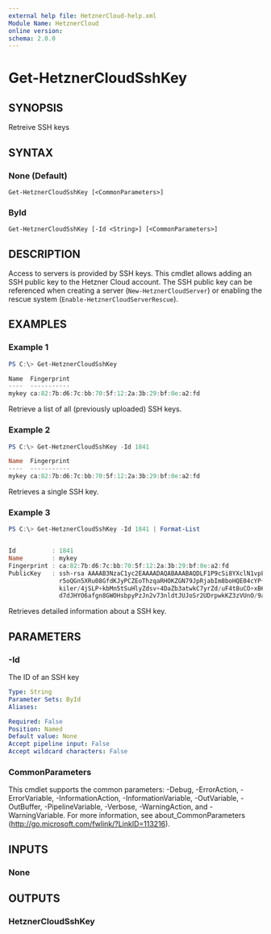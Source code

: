 ```yaml
---
external help file: HetznerCloud-help.xml
Module Name: HetznerCloud
online version:
schema: 2.0.0
---
```

# Get-HetznerCloudSshKey

## SYNOPSIS

Retreive SSH keys

## SYNTAX

### None (Default)

```
Get-HetznerCloudSshKey [<CommonParameters>]
```

### ById

```
Get-HetznerCloudSshKey [-Id <String>] [<CommonParameters>]
```

## DESCRIPTION

Access to servers is provided by SSH keys. This cmdlet allows adding an SSH public key to the Hetzner Cloud account. The SSH public key can be referenced when creating a server (`New-HetznerCloudServer`) or enabling the rescue system (`Enable-HetznerCloudServerRescue`).

## EXAMPLES

### Example 1

```powershell
PS C:\> Get-HetznerCloudSshKey

Name  Fingerprint
----  -----------
mykey ca:82:7b:d6:7c:bb:70:5f:12:2a:3b:29:bf:0e:a2:fd
```

Retrieve a list of all (previously uploaded) SSH keys.

### Example 2

```powershell
PS C:\> Get-HetznerCloudSshKey -Id 1841

Name  Fingerprint
----  -----------
mykey ca:82:7b:d6:7c:bb:70:5f:12:2a:3b:29:bf:0e:a2:fd
```

Retrieves a single SSH key.

### Example 3

```powershell
PS C:\> Get-HetznerCloudSshKey -Id 1841 | Format-List


Id          : 1841
Name        : mykey
Fingerprint : ca:82:7b:d6:7c:bb:70:5f:12:2a:3b:29:bf:0e:a2:fd
PublicKey   : ssh-rsa AAAAB3NzaC1yc2EAAAADAQABAAABAQDLF1P9cSi8YXclN1vpLOFKydIczWbfJj92RWLOeo3dmrPGkeBtmtpJU3DWqWxJkelag
              r5oQGn5XRu08GfdKJyPCZEoThzqaRHOKZGN79JpRjabIm8boHQE04cYP+0L4wbN53dpthPCeA6FkDNyKoJ+K8qTqmLDGsO2ztVLBMXEU3
              kiler/4jSLP+kbMn5tSuHlyZdsv+4DaZb3atwkC7yrZd/uF4t8uCO+xB6k3USHqmcgguzCu25V0yGqjlvDb2Jz1InoYdpCqbEMIvHVxMs
              d7dJHYO6afgn8GWOHsbpyPzJn2v73nldtJUJoSr2UDrpwkKZ3zVUnO/9aw5Y5qiR7 someone@somewhere
```

Retrieves detailed information about a SSH key.

## PARAMETERS

### -Id

The ID of an SSH key

```yaml
Type: String
Parameter Sets: ById
Aliases:

Required: False
Position: Named
Default value: None
Accept pipeline input: False
Accept wildcard characters: False
```

### CommonParameters

This cmdlet supports the common parameters: -Debug, -ErrorAction, -ErrorVariable, -InformationAction, -InformationVariable, -OutVariable, -OutBuffer, -PipelineVariable, -Verbose, -WarningAction, and -WarningVariable.
For more information, see about_CommonParameters (http://go.microsoft.com/fwlink/?LinkID=113216).

## INPUTS

### None

## OUTPUTS

### HetznerCloudSshKey
